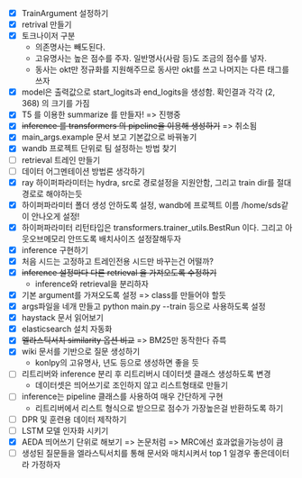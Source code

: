 - [x] TrainArgument 설정하기
- [x] retrival 만들기
- [x] 토크나이저 구분
    - 의존명사는 빼도된다.
    - 고유명사는 높은 점수를 주자. 일반명사(사람 등)도 조금의 점수를 넣자.
    - 동사는 okt만 정규화를 지원해주므로 동사만 okt를 쓰고 나머지는 다른 태그를 쓰자
- [x] model은 출력값으로 start_logits과 end_logits을 생성함. 확인결과 각각 (2, 368) 의 크기를 가짐
- [x] T5 를 이용한 summarize 를 만들자! => 진행중
- [x] ~~inference 를 transformers 의 pipeline을 이용해 생성하기~~ => 취소됨
- [x] main_args.example 문서 보고 기본값으로 바꿔놓기
- [x] wandb 프로젝트 단위로 팀 설정하는 방법 찾기
- [ ] retrieval 트레인 만들기
- [ ] 데이터 어그멘테이션 방법론 생각하기
- [x] ray 하이퍼파라미터는 hydra, src로 경로설정을 지원안함, 그리고 train dir를 절대경로로 해야하는듯
- [x] 하이퍼파라미터 폴더 생성 안하도록 설정, wandb에 프로젝트 이름 /home/sds같이 안나오게 설정!
- [x] 하이퍼파라미터 리턴타입은 transformers.trainer_utils.BestRun 이다. 그리고 아웃오브메모리 안뜨도록 배치사이즈 설정잘해두자
- [x] inference 구현하기
- [x] 처음 시드는 고정하고 트레인전용 시드만 바꾸는건 어떨까?
- [x] ~~inference 설정마다 다른 retrieval 을 가져오도록 수정하기~~
    - inference와 retrieval을 분리하자
- [x] 기본 argument를 가져오도록 설정 => class를 만들어야 할듯
- [x] args파일을 네개 만들고 python main.py --train 등으로 사용하도록 설정
- [x] haystack 문서 읽어보기
- [x] elasticsearch 설치 자동화
- [x] ~~엘라스틱서치 similarity 옵션 비교~~ => BM25만 동작한다 쥬륵
- [x] wiki 문서를 기반으로 질문 생성하기
    - konlpy의 고유명사, 년도 등으로 생성하면 좋을 듯
- [ ] 리트리버와 inference 분리 후 리트리버시 데이터셋 클래스 생성하도록 변경
    - 데이터셋은 띄어쓰기로 조인하지 않고 리스트형태로 만들기
- [ ] inference는 pipeline 클래스를 사용하여 매우 간단하게 구현
    - 리트리버에서 리스트 형식으로 받으므로 점수가 가장높은걸 반환하도록 하기
- [ ] DPR 및 훈련용 데이터 제작하기
- [ ] LSTM 모델 인자화 시키기
- [x] AEDA 띄어쓰기 단위로 해보기 => 논문처럼 => MRC에선 효과없을가능성이 큼
- [ ] 생성된 질문들을 엘라스틱서치를 통해 문서와 매치시켜서 top 1 일경우 좋은데이터라 가정하자
